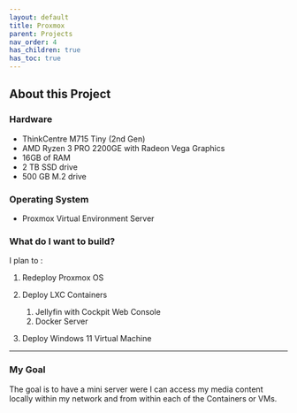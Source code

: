 ```yaml
---
layout: default
title: Proxmox
parent: Projects
nav_order: 4
has_children: true
has_toc: true
---
```


## About this Project

### Hardware

- ThinkCentre M715 Tiny (2nd Gen)  
- AMD Ryzen 3 PRO 2200GE with Radeon Vega Graphics  
- 16GB of RAM  
- 2 TB SSD drive
- 500 GB M.2 drive

### Operating System

- Proxmox Virtual Environment Server

### What do I want to build?

I plan to :

1. Redeploy Proxmox OS  
2. Deploy LXC Containers
   1. Jellyfin with Cockpit Web Console  
   2. Docker Server

3. Deploy Windows 11 Virtual Machine
---
### My Goal
The goal is to have a mini server were I can access my media content locally within my network and from within each of the Containers or VMs. 